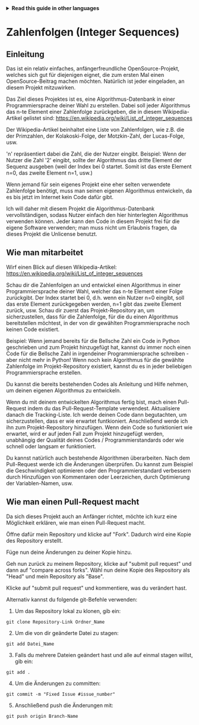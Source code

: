 
<!-- Do not translate this -->
<details>
<summary>
<strong> Read this guide in other languages </strong>
</summary>
    <ul>
	    <li><a href="https://github.com/Twiggecode/Integer-Sequences/blob/main/README%20Translations/README_AR.md"> Arabic </a></li>
		<li><a href="https://github.com/Twiggecode/Integer-Sequences/blob/main/README%20Translations/README_CN.md"> Chinese </a></li>
		<li><a href="https://github.com/Twiggecode/Integer-Sequences/blob/main/README.md"> English </a></li>
        <li><a href="https://github.com/Twiggecode/Integer-Sequences/blob/main/README%20Translations/README_FR.md"> French </a></li>
        <li><a href="https://github.com/Twiggecode/Integer-Sequences/blob/main/README%20Translations/README_DE.md"> German </a></li>
		<li><a href="https://github.com/Twiggecode/Integer-Sequences/blob/main/README%20Translations/README_HINDI.md"> Hindi </a></li>
        <li><a href="https://github.com/Twiggecode/Integer-Sequences/blob/main/README%20Translations/README_ID.md"> Indonesian </a></li>
        <li><a href="https://github.com/Twiggecode/Integer-Sequences/blob/main/README%20Translations/README_IT.md"> Italian </a></li>
        <li><a href="https://github.com/Twiggecode/Integer-Sequences/blob/main/README%20Translations/README_KR.md"> Korean </a></li>
        <li><a href="https://github.com/Twiggecode/Integer-Sequences/blob/main/README%20Translations/README_PT.md"> Portuguese </a></li>
        <li><a href="https://github.com/Twiggecode/Integer-Sequences/blob/main/README%20Translations/README_RO.md"> Romanian </a></li>
        <li><a href="https://github.com/Twiggecode/Integer-Sequences/blob/main/README%20Translations/README_RU.md"> Russian </a></li>
        <li><a href="https://github.com/Twiggecode/Integer-Sequences/blob/main/README%20Translations/README_ES.md"> Spanish </a></li>
        <li><a href="https://github.com/Twiggecode/Integer-Sequences/blob/main/README%20Translations/README_AF.md"> Afrikaans </a></li>
        <li><a href="https://github.com/Twiggecode/Integer-Sequences/blob/main/README%20Translations/README_EL.md"> Greek - Ελληνικά </a></li>
        <li><a href="https://github.com/Twiggecode/Integer-Sequences/blob/main/README%20Translations/README_JA.md"> Japanese - 日本語 </a></li>
        <li><a href="https://github.com/Twiggecode/Integer-Sequences/blob/main/README%20Translations/README_NL.md"> Dutch - Nederlands </a></li>
        <li><a href="https://github.com/Twiggecode/Integer-Sequences/blob/main/README%20Translations/README_SW.md"> Swahili - Kiswahili </a></li>
	</ul> 
</details>
<!-- Do not translate this -->

# Zahlenfolgen (Integer Sequences)

## Einleitung 

Das ist ein relativ einfaches, anfängerfreundliche OpenSource-Projekt, welches sich gut für diejenigen eignet, die zum ersten Mal einen OpenSource-Beitrag machen möchten. Natürlich ist jeder eingeladen, an diesem Projekt mitzuwirken.

Das Ziel dieses Projektes ist es, eine Algorithmus-Datenbank in einer Programmiersprache deiner Wahl zu erstellen. Dabei soll jeder Algorithmus das n-te Element einer Zahlenfolge zurückgeben, 
die in diesem Wikipedia-Artikel gelistet sind: https://en.wikipedia.org/wiki/List_of_integer_sequences

Der Wikipedia-Artikel beinhaltet eine Liste von Zahlenfolgen, wie z.B. die der Primzahlen, der Kolakoski-Folge, der Motzkin-Zahl, der Lucas-Folge, usw.

'n' repräsentiert dabei die Zahl, die der Nutzer eingibt. 
Beispiel: Wenn der Nutzer die Zahl '2' eingibt, sollte der Algorithmus das dritte Element der Sequenz ausgeben (weil der Index bei 0 startet. Somit ist das erste Element n=0, das zweite Element n=1, usw.)

Wenn jemand für sein eigenes Projekt eine eher selten verwendete Zahlenfolge benötigt, muss man seinen eigenen Algorithmus entwickeln, da es bis jetzt im Internet kein Code dafür gibt.

Ich will daher mit diesem Projekt die Algorithmus-Datenbank vervollständigen, sodass Nutzer einfach den hier hinterlegten Algorithmus verwenden können.
Jeder kann den Code in diesem Projekt frei für die eigene Software verwenden; man muss nicht um Erlaubnis fragen, da dieses Projekt die Unlicense benutzt.


## Wie man mitarbeitet

Wirf einen Blick auf diesen Wikipedia-Artikel: https://en.wikipedia.org/wiki/List_of_integer_sequences

Schau dir die Zahlenfolgen an und entwickel einen Algorithmus in einer Programmiersprache deiner Wahl, welcher das n-te Element einer Folge zurückgibt.
Der Index startet bei 0, d.h. wenn ein Nutzer n=0 eingibt, soll das erste Element zurückgegeben werden, n=1 gibt das zweite Element zurück, usw.
Schau dir zuerst das Projekt-Repository an, um sicherzustellen, dass für die Zahlenfolge, für die du einen Algorithmus bereitstellen möchtest, in der von dir gewählten Programmiersprache noch keinen Code existiert.

Beispiel: 
Wenn jemand bereits für die Bellsche Zahl ein Code in Python geschrieben und zum Projekt hinzugefügt hat, kannst du immer noch einen Code für die Bellsche Zahl in irgendeiner Programmiersprache schreiben - aber nicht mehr in Python!
Wenn noch kein Algorithmus für die gewählte Zahlenfolge im Projekt-Repository existiert, kannst du es in jeder beliebigen Programmiersprache erstellen.

Du kannst die bereits bestehenden Codes als Anleitung und Hilfe nehmen, um deinen eigenen Algorithmus zu entwickeln.

Wenn du mit deinem entwickelten Algorithmus fertig bist, mach einen Pull-Request indem du das Pull-Request-Template verwendest. Aktualisiere danach die Tracking-Liste. 
Ich werde deinen Code dann begutachten, um sicherzustellen, dass er wie erwartet funtkioniert. Anschließend werde ich ihn zum Projekt-Repository hinzufügen.
Wenn dein Code so funktioniert wie erwartet, wird er auf jeden Fall zum Projekt hinzugefügt werden, unabhängig der Qualität deines Codes / Programmierstandards oder wie schnell oder langsam er funktioniert.

Du kannst natürlich auch bestehende Algorithmen überarbeiten. Nach dem Pull-Request werde ich die Änderungen überprüfen. Du kannst zum Beispiel die Geschwindigkeit optimieren oder den Programmierstandard verbessern durch Hinzufügen von Kommentaren oder Leerzeichen, durch Optimierung der Variablen-Namen, usw.


## Wie man einen Pull-Request macht

Da sich dieses Projekt auch an Anfänger richtet, möchte ich kurz eine Möglichkeit erklären, wie man einen Pull-Request macht.

Öffne dafür mein Repository und klicke auf "Fork". Dadurch wird eine Kopie des Repository erstellt.

Füge nun deine Änderungen zu deiner Kopie hinzu.

Geh nun zurück zu meinem Repository, klicke auf "submit pull request" und dann auf "compare across forks". Wähl nun deine Kopie des Repository als "Head" und mein Repository als "Base". 

Klicke auf "submit pull request" und kommentiere, was du verändert hast.

Alternativ kannst du folgende git-Befehle verwenden:

1. Um das Repository lokal zu klonen, gib ein:

```git clone Repository-Link Ordner_Name```

2. Um die von dir geänderte Datei zu stagen:

```git add Datei_Name```

3. Falls du mehrere Dateien geändert hast und alle auf einmal stagen willst, gib ein:

```git add .```

4. Um die Änderungen zu committen:

```git commit -m "Fixed Issue #issue_number"```

5. Anschließend push die Änderungen mit:

```git push origin Branch-Name```
